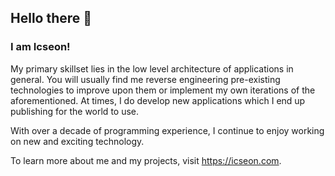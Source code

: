 Hello there 👋
---
### I am Icseon!

My primary skillset lies in the low level architecture of applications in general.  You will usually find me reverse engineering pre-existing technologies to improve upon them or implement my own iterations of the aforementioned. At times, I do develop new applications which I end up publishing for the world to use.

With over a decade of programming experience, I continue to enjoy working on new and exciting technology.

To learn more about me and my projects, visit https://icseon.com.
